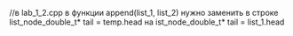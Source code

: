 //в lab_1_2.cpp в функции append(list_1, list_2) нужно заменить в строке list_node_double_t* tail = temp.head на ist_node_double_t* tail = list_1.head
